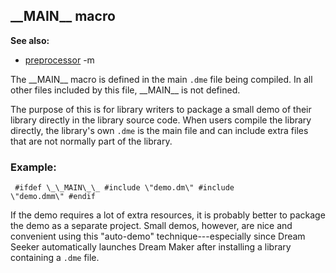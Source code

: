 ## \_\_MAIN\_\_ macro
**See also:**
*   [preprocessor](/ref/DM/preprocessor.md) -m

The \_\_MAIN\_\_ macro is defined in the main `.dme` file being
compiled. In all other files included by this file, \_\_MAIN\_\_ is not
defined. 

The purpose of this is for library writers to package
a small demo of their library directly in the library source code. When
users compile the library directly, the library\'s own `.dme` is the
main file and can include extra files that are not normally part of the
library.
### Example:

```
 #ifdef \_\_MAIN\_\_ #include \"demo.dm\" #include
\"demo.dmm\" #endif 
```
 

If the demo requires a lot of
extra resources, it is probably better to package the demo as a separate
project. Small demos, however, are nice and convenient using this
\"auto-demo\" technique---especially since Dream Seeker automatically
launches Dream Maker after installing a library containing a `.dme`
file.
